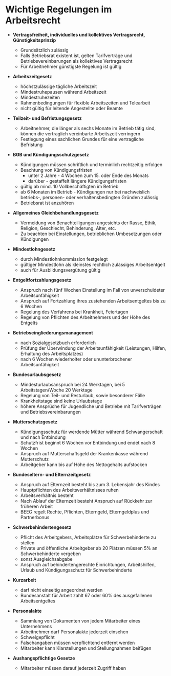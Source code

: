 # Wichtige Regelungen im Arbeitsrecht

- **Vertragsfreiheit, individuelles und kollektives Vertragsrecht, Günstigkeitsprinzip**
  - Grundsätzlich zulässig
  - Falls Betriebsrat existent ist, gelten Tarifverträge und Betriebsvereinbarungen als kollektives Vertragsrecht
  - Für Arbeitnehmer günstigste Regelung ist gültig
  
- **Arbeitszeitgesetz**
  - höchstzulässige tägliche Arbeitszeit
  - Mindestruhepausen während Arbeitszeit
  - Mindestruhezeiten
  - Rahmenbedingungen für flexible Arbeitszeiten und Telearbeit
  - nicht gültig für leitende Angestellte oder Beamte

- **Teilzeit- und Befristungsgesetz**
  - Arbeitnehmer, die länger als sechs Monate im Betrieb tätig sind, können die vertraglich vereinbarte Arbeitszeit verringern
  - Festlegung eines sachlichen Grundes für eine vertragliche Befristung

- **BGB und Kündigungsschutzgesetz**
  - Kündigungen müssen schriftlich und terminlich rechtzeitig erfolgen
  - Beachtung von Kündigungsfristen
    - unter 2 Jahre - 4 Wochen zum 15. oder Ende des Monats
    - darüber - gestaffelt längere Kündigungsfristen
  - gültig ab mind. 10 Vollbeschäftigten im Betrieb
  - ab 6 Monaten im Betrieb - Kündigungen nur bei nachweislich betriebs-, personen- oder verhaltensbedingten Gründen zulässig
  - Betriebsrat ist anzuhören

- **Allgemeines Gleichbehandlungsgesetz**
  - Vermeidung von Benachteiligungen angesichts der Rasse, Ethik, Religion, Geschlecht, Behinderung, Alter, etc.
  - Zu beachten bei Einstellungen, betrieblichen Umbesetzungen oder Kündigungen

- **Mindestlohngesetz**
  - durch Mindestlohnkommission festgelegt
  - gültiger Mindestlohn als kleinstes rechtlich zulässiges Arbeitsentgelt
  - auch für Ausbildungsvergütung gültig

- **Entgeltfortzahlungsgesetz**
  - Anspruch nach fünf Wochen Einstellung im Fall von unverschuldeter Arbeitsunfähigkeit
  - Anspruch auf Fortzahlung ihres zustehenden Arbeitsentgeltes bis zu 6 Wochen
  - Regelung des Verfahrens bei Krankheit, Feiertagen
  - Regelung von Pflichten des Arbeitnehmers und der Höhe des Entgelts

- **Betriebseingliederungsmanagement**
  - nach Sozialgesetzbuch erforderlich
  - Prüfung der Überwindung der Arbeitsunfähigkeit (Leistungen, Hilfen, Erhaltung des Arbeitsplatzes)
  - nach 6 Wochen wiederholter oder ununterbrochener Arbeitsunfähigkeit

- **Bundesurlaubsgesetz**
  - Mindesturlaubsanspruch bei 24 Werktagen, bei 5 Arbeitstagen/Woche 20 Werktage
  - Regelung von Teil- und Resturlaub, sowie besonderer Fälle
  - Krankheitstage sind keine Urlaubstage
  - höhere Ansprüche für Jugendliche und Betriebe mit Tarifverträgen und Betriebsvereinbarungen

- **Mutterschutzgesetz**
  - Kündigungsschutz für werdende Mütter während Schwangerschaft und nach Entbindung
  - Schutzfrist beginnt 6 Wochen vor Entbindung und endet nach 8 Wochen
  - Anspruch auf Mutterschaftsgeld der Krankenkasse während Mutterschutz
  - Arbeitgeber kann bis auf Höhe des Nettogehalts aufstocken

- **Bundeseltern- und Elternzeitgesetz**
  - Anspruch auf Elternzeit besteht bis zum 3. Lebensjahr des Kindes
  - Hauptpflichten des Arbeitsverhältnisses ruhen
  - Arbeitsverhältnis besteht
  - Nach Ablauf der Elternzeit besteht Anspruch auf Rückkehr zur früheren Arbeit
  - BEEG regelt Rechte, Pflichten, Elterngeld, Elterngeldplus und Partnerbonus

- **Schwerbehindertengesetz**
  - Pflicht des Arbeitgebers, Arbeitsplätze für Schwerbehinderte zu stellen
  - Private und öffentliche Arbeitgeber ab 20 Plätzen müssen 5% an Schwerbehinderte vergeben
  - sonst Ausgleichsabgabe
  - Anspruch auf behindertengerechte Einrichtungen, Arbeitshilfen, Urlaub und Kündigungsschutz für Schwerbehinderte

- **Kurzarbeit**
  - darf nicht einseitig angeordnet werden
  - Bundesanstalt für Arbeit zahlt 67 oder 60% des ausgefallenen Arbeitsentgeltes

- **Personalakte**
  - Sammlung von Dokumenten von jedem Mitarbeiter eines Unternehmens
  - Arbeitnehmer darf Personalakte jederzeit einsehen
  - Schweigepflicht
  - Falschangaben müssen verpflichtend entfernt werden
  - Mitarbeiter kann Klarstellungen und Stellungnahmen beifügen

- **Aushangspflichtige Gesetze**
  - Mitarbeiter müssen darauf jederzeit Zugriff haben
